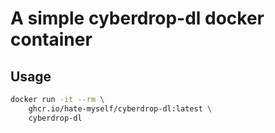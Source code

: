# A simple cyberdrop-dl docker container

## Usage

```bash
docker run -it --rm \
    ghcr.io/hate-myself/cyberdrop-dl:latest \
    cyberdrop-dl
```
